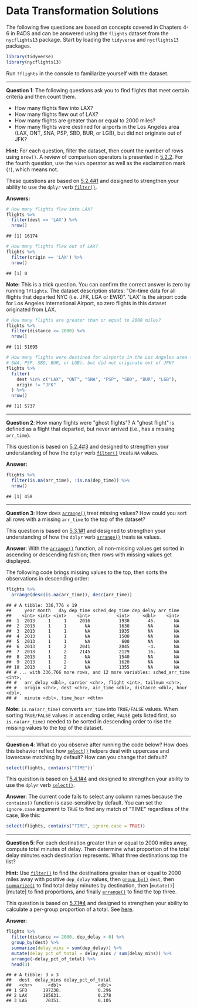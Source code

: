 Data Transformation Solutions
================

The following five questions are based on concepts covered in Chapters 4-6 in R4DS and can be answered using the `flights` dataset from the `nycflights13` package. Start by loading the `tidyverse` and `nycflights13` packages.

``` r
library(tidyverse)
library(nycflights13)
```

Run `?flights` in the console to familiarize yourself with the dataset.

------------------------------------------------------------------------

**Question 1**: The following questions ask you to find flights that meet certain criteria and then count them.

-   How many flights flew into LAX?
-   How many flights flew out of LAX?
-   How many flights are greater than or equal to 2000 miles?
-   How many flights were destined for airports in the Los Angeles area (LAX, ONT, SNA, PSP, SBD, BUR, or LGB), but did not originate out of JFK?

**Hint:** For each question, filter the dataset, then count the number of rows using `nrow()`. A review of comparison operators is presented in [5.2.2](http://r4ds.had.co.nz/transform.html#logical-operators). For the fourth question, use the `%in%` operator as well as the exclamation mark (`!`), which means not.

These questions are based on [5.2.4\#1](http://r4ds.had.co.nz/transform.html#exercises-7) and designed to strengthen your ability to use the `dplyr` verb [`filter()`](http://r4ds.had.co.nz/transform.html#filter-rows-with-filter).

**Answers:**

``` r
# How many flights flew into LAX?
flights %>% 
  filter(dest == 'LAX') %>% 
  nrow()
```

    ## [1] 16174

``` r
# How many flights flew out of LAX?
flights %>% 
  filter(origin == 'LAX') %>% 
  nrow()
```

    ## [1] 0

**Note:** This is a trick question. You can confirm the correct answer is zero by running `?flights`. The dataset description states: "On-time data for all flights that departed NYC (i.e. JFK, LGA or EWR)". 'LAX' is the airport code for Los Angeles International Airport, so zero flights in this dataset originated from LAX.

``` r
# How many flights are greater than or equal to 2000 miles?
flights %>% 
  filter(distance >= 2000) %>% 
  nrow()
```

    ## [1] 51695

``` r
# How many flights were destined for airports in the Los Angeles area (LAX, ONT, 
# SNA, PSP, SBD, BUR, or LGB), but did not originate out of JFK?
flights %>% 
  filter(
    dest %in% c("LAX", "ONT", "SNA", "PSP", "SBD", "BUR", "LGB"), 
    origin != "JFK"
  ) %>% 
  nrow()
```

    ## [1] 5737

------------------------------------------------------------------------

**Question 2**: How many flights were "ghost flights"? A "ghost flight" is defined as a flight that departed, but never arrived (i.e., has a missing `arr_time`).

This question is based on [5.2.4\#3](http://r4ds.had.co.nz/transform.html#exercises-7) and designed to strengthen your understanding of how the `dplyr` verb [`filter()`](http://r4ds.had.co.nz/transform.html#filter-rows-with-filter) treats `NA` values.

**Answer:**

``` r
flights %>% 
  filter(is.na(arr_time), !is.na(dep_time)) %>% 
  nrow()
```

    ## [1] 458

------------------------------------------------------------------------

**Question 3**: How does [`arrange()`](http://r4ds.had.co.nz/transform.html#arrange-rows-with-arrange) treat missing values? How could you sort all rows with a missing `arr_time` to the top of the dataset?

This question is based on [5.3.1\#1](http://r4ds.had.co.nz/transform.html#exercises-8) and designed to strengthen your understanding of how the `dplyr` verb [`arrange()`](http://r4ds.had.co.nz/transform.html#arrange-rows-with-arrange) treats `NA` values.

**Answer**: With the [`arrange()`](http://r4ds.had.co.nz/transform.html#arrange-rows-with-arrange) function, all non-missing values get sorted in ascending or descending fashion; then rows with missing values get displayed.

The following code brings missing values to the top, then sorts the observations in descending order:

``` r
flights %>% 
  arrange(desc(is.na(arr_time)), desc(arr_time))
```

    ## # A tibble: 336,776 x 19
    ##     year month   day dep_time sched_dep_time dep_delay arr_time
    ##    <int> <int> <int>    <int>          <int>     <dbl>    <int>
    ##  1  2013     1     1     2016           1930       46.       NA
    ##  2  2013     1     1       NA           1630       NA        NA
    ##  3  2013     1     1       NA           1935       NA        NA
    ##  4  2013     1     1       NA           1500       NA        NA
    ##  5  2013     1     1       NA            600       NA        NA
    ##  6  2013     1     2     2041           2045       -4.       NA
    ##  7  2013     1     2     2145           2129       16.       NA
    ##  8  2013     1     2       NA           1540       NA        NA
    ##  9  2013     1     2       NA           1620       NA        NA
    ## 10  2013     1     2       NA           1355       NA        NA
    ## # ... with 336,766 more rows, and 12 more variables: sched_arr_time <int>,
    ## #   arr_delay <dbl>, carrier <chr>, flight <int>, tailnum <chr>,
    ## #   origin <chr>, dest <chr>, air_time <dbl>, distance <dbl>, hour <dbl>,
    ## #   minute <dbl>, time_hour <dttm>

**Note:** `is.na(arr_time)` converts `arr_time` into `TRUE/FALSE` values. When sorting `TRUE/FALSE` values in ascending order, `FALSE` gets listed first, so `is.na(arr_time)` needed to be sorted in descending order to rise the missing values to the top of the dataset.

------------------------------------------------------------------------

**Question 4**: What do you observe after running the code below? How does this behavior reflect how [`select()`](http://r4ds.had.co.nz/transform.html#select-columns-with-select) helpers deal with uppercase and lowercase matching by default? How can you change that default?

``` r
select(flights, contains("TIME"))`
```

This question is based on [5.4.1\#4](http://r4ds.had.co.nz/transform.html#exercises-9) and designed to strengthen your ability to use the `dplyr` verb [`select()`](http://r4ds.had.co.nz/transform.html#select-columns-with-select).

**Answer**: The current code fails to select any column names because the `contains()` function is case-sensitive by default. You can set the `ignore.case` argument to `TRUE` to find any match of "TIME" regardless of the case, like this:

``` r
select(flights, contains("TIME", ignore.case = TRUE))
```

------------------------------------------------------------------------

**Question 5**: For each destination greater than or equal to 2000 miles away, compute total minutes of delay. Then determine what proportion of the total delay minutes each destination represents. What three destinations top the list?

**Hint:** Use [`filter()`](http://r4ds.had.co.nz/transform.html#filter-rows-with-filter) to find the destinations greater than or equal to 2000 miles away with positive `dep_delay` values, then [`group_by()`](http://r4ds.had.co.nz/transform.html#grouped-summaries-with-summarise) `dest`, then [`summarize()`](http://r4ds.had.co.nz/transform.html#grouped-summaries-with-summarise) to find total delay minutes by destination, then \[`mutate()`\]\[mutate\] to find proportions, and finally [`arrange()`](http://r4ds.had.co.nz/transform.html#arrange-rows-with-arrange) to find the top three.

This question is based on [5.7.1\#4](http://r4ds.had.co.nz/transform.html#exercises-12) and designed to strengthen your ability to calculate a per-group proportion of a total. See [here](http://r4ds.had.co.nz/transform.html#grouped-mutates-and-filters).

**Answer**:

``` r
flights %>%
  filter(distance >= 2000, dep_delay > 0) %>%
  group_by(dest) %>%
  summarize(delay_mins = sum(dep_delay)) %>%
  mutate(delay_pct_of_total = delay_mins / sum(delay_mins)) %>%
  arrange(-delay_pct_of_total) %>% 
  head(3)
```

    ## # A tibble: 3 x 3
    ##   dest  delay_mins delay_pct_of_total
    ##   <chr>      <dbl>              <dbl>
    ## 1 SFO      197238.              0.296
    ## 2 LAX      185631.              0.278
    ## 3 LAS       70351.              0.105
